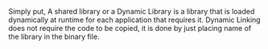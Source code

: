 Simply put, A shared library or a Dynamic Library is a library that is loaded dynamically at runtime for each application that requires it. Dynamic Linking does not require the code to be copied, it is done by just placing name of the library in the binary file.
